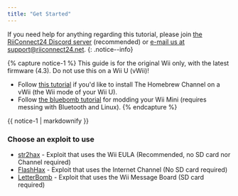 ```yaml
---
title: "Get Started"
---
```


If you need help for anything regarding this tutorial, please join [the RiiConnect24 Discord server](https://discord.gg/b4Y7jfD) (recommended) or [e-mail us at support@riiconnect24.net](mailto:support@riiconnect24.net).
{: .notice--info}

{% capture notice-1 %}
This guide is for the original Wii only, with the latest firmware (4.3). Do not use this on a Wii U (vWii)!

- Follow [this tutorial](https://wiiuguide.xyz/#/vwii/) if you'd like to install The Homebrew Channel on a vWii (the Wii mode of your Wii U).
- Follow [the bluebomb tutorial](https://forum.wii-homebrew.com/index.php/Thread/59342-Installing-Homebrew-on-the-Wii-Mini/) for modding your Wii Mini (requires messing with Bluetooth and Linux).
{% endcapture %}

<div class="notice--warning">{{ notice-1 | markdownify }}</div>

### Choose an exploit to use

- [str2hax](str2hax) - Exploit that uses the Wii EULA (Recommended, no SD card nor Channel required)
- [FlashHax](flashhax) - Exploit that uses the Internet Channel (No SD card required)
- [LetterBomb](letterbomb) - Exploit that uses the Wii Message Board (SD card required)
